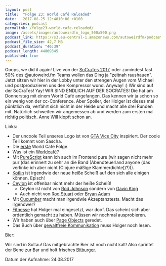 ```yaml
---
layout: post
title:  "Folge 23: World Café Reloaded"
date:   2017-08-25 12:4010:00 +0100
categories: podcast
permalink: /folge23-world-cafe-reloaded/
image: /assets/images/autoweirdfm_logo_500x500.png
podcast_link: https://s3.eu-central-1.amazonaws.com/autoweirdfm/podcasts/folge-23-world-cafe-reloaded.mp3
podcast_file_size: 42,7 MB
podcast_duration: "46:39"
podcast_length: 44809345
published: true
---
```

Ooops, we did it again! Live von der [SoCraTes 2017](https://www.socrates-conference.de/), oder zumindest fast. 50% des @autoweird.fm Teams wollen das Ding ja "zeitnah raushauen". Jetzt sitzen wir hier in der Lobby unter den strengen Augen vom Michael und postproduzieren uns den Kompressor wund.
Anyway! :)
Wir sind auf der SoCraTes! Yay! WIR SIND ENDLICH AUF DER SOCRATES!
Die hat am Donnerstag mit einem World Café angefangen. Das kennen wir ja schon so ein wenig von der cc-Conference. Aber Spoiler, der Holger ist dieses mal pünktlich da, verfährt sich nicht in der Heide und macht alle drei Runden mit. Natürlich schweifen wir angemessen ab und werden zum ersten mal richtig politisch. Anne Will klopft schon an. 

Links:

- Der uncoole Teil unseres Logo ist von [GTA Vice City](https://de.wikipedia.org/wiki/Grand_Theft_Auto:_Vice_City) inspiriert. Der coole Teil kommt vom Sascha.
- Die [erste](http://autoweird.fm/folge17-worldcafe/) World Cafe Folge.
- Was ist ein [Worldcafé](https://de.wikipedia.org/wiki/World-Caf%C3%A9)?
- Mit [PureScript](http://www.purescript.org/) kann ich auch im Frontend pure (wir sagen nicht mehr pur (das erinnert zu sehr an die Band (Abendteuerland anyone (das verlinke ich aber nicht (Clojure mäßige Klammerdichte))?))).
- [Kotlin](https://kotlinlang.org/) ist irgendwie der neue heiße Scheiß auf den sich alle einigen können. Episch!
- [Ceylon](https://ceylon-lang.org/) ist offenbar nicht mehr der heiße Scheiß!
  - Ceylon ist nicht von [Rod Johnson](https://en.wikipedia.org/wiki/Rod_Johnson_(programmer)) sondern von [Gavin King](https://ceylon-lang.org/blog/authors/gavin-king/)
  - Auch nicht von [Rod Stuart](http://www.rodstewart.com/) oder [Bryan Adam](http://www.bryanadams.com/)
- Mit [Cucumber](https://cucumber.io/) macht man irgendwie Akzeptanztests. Macht das irgendwer?
- [Fitnesse](http://fitnesse.org/) hat Holger mal eingesetzt, war doof. Das scheint sich aber ordentlich gemacht zu haben. Müssen wir nochmal ausprobieren.
- Wir haben auch über [Page Objects](https://martinfowler.com/bliki/PageObject.html) geredet. 
- Das Buch über [gewaltfreie Kommunikation](https://de.wikipedia.org/wiki/Gewaltfreie_Kommunikation) muss Holger noch lesen.

Bier:

Wir sind in Soltau! Das mitgebrachte Bier ist noch nicht kalt! Also sprintet der Bene zur Bar und holt frisches [Bitburger](https://untappd.com/b/bitburger-braugruppe-bitburger-premium-pils-premium-beer/17252).

Datum der Aufnahme: 24.08.2017
